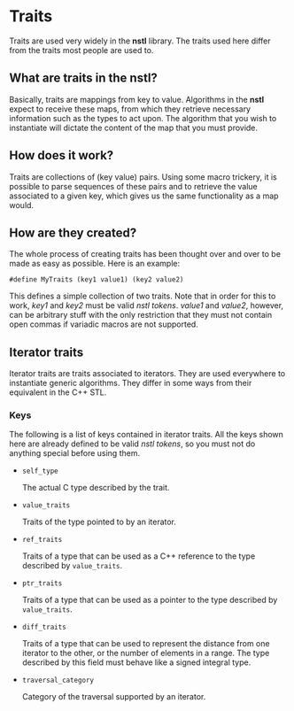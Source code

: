 # Traits
Traits are used very widely in the __nstl__ library. The traits used here
differ from the traits most people are used to.


## What are traits in the __nstl__?
Basically, traits are mappings from key to value. Algorithms in the __nstl__
expect to receive these maps, from which they retrieve necessary information
such as the types to act upon. The algorithm that you wish to instantiate will
dictate the content of the map that you must provide.


## How does it work?
Traits are collections of (key value) pairs. Using some macro trickery, it is
possible to parse sequences of these pairs and to retrieve the value
associated to a given key, which gives us the same functionality as a map
would.


## How are they created?
The whole process of creating traits has been thought over and over to be made
as easy as possible. Here is an example:

    #define MyTraits (key1 value1) (key2 value2)

This defines a simple collection of two traits. Note that in order for this
to work, _key1_ and _key2_ must be valid _nstl tokens_. _value1_ and _value2_,
however, can be arbitrary stuff with the only restriction that they must not
contain open commas if variadic macros are not supported.

## Iterator traits
Iterator traits are traits associated to iterators. They are used everywhere
to instantiate generic algorithms. They differ in some ways from their
equivalent in the C++ STL.

### Keys
The following is a list of keys contained in iterator traits. All the keys
shown here are already defined to be valid _nstl tokens_, so you must not do
anything special before using them.

* `self_type`

    The actual C type described by the trait.

* `value_traits`

    Traits of the type pointed to by an iterator.

* `ref_traits`

    Traits of a type that can be used as a C++ reference to the type described
    by `value_traits`.

* `ptr_traits`

    Traits of a type that can be used as a pointer to the type described by
    `value_traits`.

* `diff_traits`

    Traits of a type that can be used to represent the distance from one
    iterator to the other, or the number of elements in a range. The type
    described by this field must behave like a signed integral type.

* `traversal_category`

    Category of the traversal supported by an iterator.
